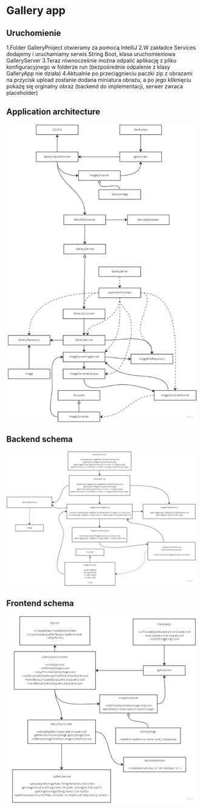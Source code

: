 # Gallery app #
## Uruchomienie ##
1.Folder GalleryProject otwieramy za pomocą IntelliJ
2.W zakładce Services dodajemy i uruchamiamy serwis String Boot, klasa uruchomieniowa GalleryServer
3.Teraz równocześnie można odpalić aplikację z pliku konfiguracyjnego w folderze run (bezpośrednie odpalenie z klasy GalleryApp nie działa)
4.Aktualnie po przeciągnieciu paczki zip z obrazami na przycisk upload zostanie dodana miniatura obrazu, a po jego kliknięciu pokażę się orginalny obraz (backend do implementacji, serwer zwraca placeholder)


## Application architecture ##
![Screenshot](Schema/ArchitectureSchema.jpg)
## Backend schema ##
![Screenshot](Schema/BackendSchema.jpg)
## Frontend schema ##
![Screenshot](Schema/FrontendSchema.jpg)